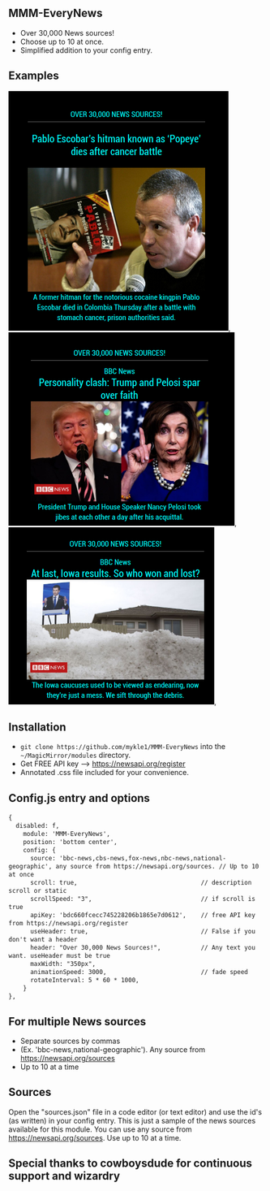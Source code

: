 ## MMM-EveryNews

* Over 30,000 News sources!
* Choose up to 10 at once.
* Simplified addition to your config entry.

## Examples

![](images/1.png), ![](images/2.png), ![](images/3.png),

## Installation

* `git clone https://github.com/mykle1/MMM-EveryNews` into the `~/MagicMirror/modules` directory.
* Get FREE API key --> https://newsapi.org/register
* Annotated .css file included for your convenience.

## Config.js entry and options
```
{
  disabled: f,
    module: 'MMM-EveryNews',
    position: 'bottom center',
    config: {
      source: 'bbc-news,cbs-news,fox-news,nbc-news,national-geographic', any source from https://newsapi.org/sources. // Up to 10 at once
      scroll: true,                                  // description scroll or static
      scrollSpeed: "3",                              // if scroll is true
      apiKey: 'bdc660fcecc745228206b1865e7d0612',    // free API key from https://newsapi.org/register
      useHeader: true,                               // False if you don't want a header
      header: "Over 30,000 News Sources!",           // Any text you want. useHeader must be true
      maxWidth: "350px",
      animationSpeed: 3000,                          // fade speed
      rotateInterval: 5 * 60 * 1000,
    }
},
```

## For multiple News sources

* Separate sources by commas
* (Ex. 'bbc-news,national-geographic'). Any source from https://newsapi.org/sources
* Up to 10 at a time

## Sources

Open the "sources.json" file in a code editor (or text editor) and use the id's (as written) in your config entry. This is just a sample of the news sources available for this module. You can use any source from https://newsapi.org/sources.
Use up to 10 at a time.

## Special thanks to cowboysdude for continuous support and wizardry
